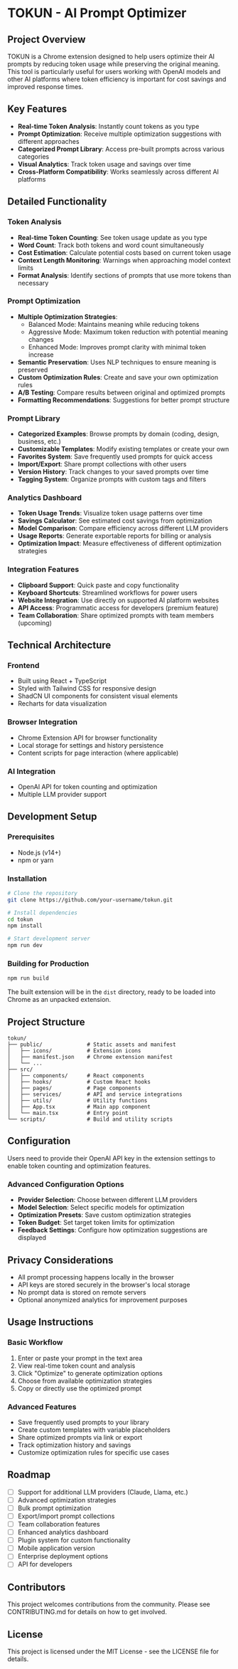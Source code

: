 

# TOKUN - AI Prompt Optimizer

## Project Overview

TOKUN is a Chrome extension designed to help users optimize their AI prompts by reducing token usage while preserving the original meaning. This tool is particularly useful for users working with OpenAI models and other AI platforms where token efficiency is important for cost savings and improved response times.

## Key Features

- **Real-time Token Analysis**: Instantly count tokens as you type
- **Prompt Optimization**: Receive multiple optimization suggestions with different approaches
- **Categorized Prompt Library**: Access pre-built prompts across various categories
- **Visual Analytics**: Track token usage and savings over time
- **Cross-Platform Compatibility**: Works seamlessly across different AI platforms

## Detailed Functionality

### Token Analysis
- **Real-time Token Counting**: See token usage update as you type
- **Word Count**: Track both tokens and word count simultaneously
- **Cost Estimation**: Calculate potential costs based on current token usage
- **Context Length Monitoring**: Warnings when approaching model context limits
- **Format Analysis**: Identify sections of prompts that use more tokens than necessary

### Prompt Optimization
- **Multiple Optimization Strategies**:
  - Balanced Mode: Maintains meaning while reducing tokens
  - Aggressive Mode: Maximum token reduction with potential meaning changes
  - Enhanced Mode: Improves prompt clarity with minimal token increase
- **Semantic Preservation**: Uses NLP techniques to ensure meaning is preserved
- **Custom Optimization Rules**: Create and save your own optimization rules
- **A/B Testing**: Compare results between original and optimized prompts
- **Formatting Recommendations**: Suggestions for better prompt structure

### Prompt Library
- **Categorized Examples**: Browse prompts by domain (coding, design, business, etc.)
- **Customizable Templates**: Modify existing templates or create your own
- **Favorites System**: Save frequently used prompts for quick access
- **Import/Export**: Share prompt collections with other users
- **Version History**: Track changes to your saved prompts over time
- **Tagging System**: Organize prompts with custom tags and filters

### Analytics Dashboard
- **Token Usage Trends**: Visualize token usage patterns over time
- **Savings Calculator**: See estimated cost savings from optimization
- **Model Comparison**: Compare efficiency across different LLM providers
- **Usage Reports**: Generate exportable reports for billing or analysis
- **Optimization Impact**: Measure effectiveness of different optimization strategies

### Integration Features
- **Clipboard Support**: Quick paste and copy functionality
- **Keyboard Shortcuts**: Streamlined workflows for power users
- **Website Integration**: Use directly on supported AI platform websites
- **API Access**: Programmatic access for developers (premium feature)
- **Team Collaboration**: Share optimized prompts with team members (upcoming)

## Technical Architecture

### Frontend
- Built using React + TypeScript
- Styled with Tailwind CSS for responsive design
- ShadCN UI components for consistent visual elements
- Recharts for data visualization

### Browser Integration
- Chrome Extension API for browser functionality
- Local storage for settings and history persistence
- Content scripts for page interaction (where applicable)

### AI Integration
- OpenAI API for token counting and optimization
- Multiple LLM provider support

## Development Setup

### Prerequisites
- Node.js (v14+)
- npm or yarn

### Installation
```bash
# Clone the repository
git clone https://github.com/your-username/tokun.git

# Install dependencies
cd tokun
npm install

# Start development server
npm run dev
```

### Building for Production
```bash
npm run build
```

The built extension will be in the `dist` directory, ready to be loaded into Chrome as an unpacked extension.

## Project Structure

```
tokun/
├── public/              # Static assets and manifest
│   ├── icons/           # Extension icons
│   ├── manifest.json    # Chrome extension manifest
│   └── ...
├── src/
│   ├── components/      # React components
│   ├── hooks/           # Custom React hooks
│   ├── pages/           # Page components
│   ├── services/        # API and service integrations
│   ├── utils/           # Utility functions
│   ├── App.tsx          # Main app component
│   └── main.tsx         # Entry point
└── scripts/             # Build and utility scripts
```

## Configuration

Users need to provide their OpenAI API key in the extension settings to enable token counting and optimization features.

### Advanced Configuration Options
- **Provider Selection**: Choose between different LLM providers
- **Model Selection**: Select specific models for optimization
- **Optimization Presets**: Save custom optimization strategies
- **Token Budget**: Set target token limits for optimization
- **Feedback Settings**: Configure how optimization suggestions are displayed

## Privacy Considerations

- All prompt processing happens locally in the browser
- API keys are stored securely in the browser's local storage
- No prompt data is stored on remote servers
- Optional anonymized analytics for improvement purposes

## Usage Instructions

### Basic Workflow
1. Enter or paste your prompt in the text area
2. View real-time token count and analysis
3. Click "Optimize" to generate optimization options
4. Choose from available optimization strategies
5. Copy or directly use the optimized prompt

### Advanced Features
- Save frequently used prompts to your library
- Create custom templates with variable placeholders
- Share optimized prompts via link or export
- Track optimization history and savings
- Customize optimization rules for specific use cases

## Roadmap

- [ ] Support for additional LLM providers (Claude, Llama, etc.)
- [ ] Advanced optimization strategies
- [ ] Bulk prompt optimization
- [ ] Export/import prompt collections
- [ ] Team collaboration features
- [ ] Enhanced analytics dashboard
- [ ] Plugin system for custom functionality
- [ ] Mobile application version
- [ ] Enterprise deployment options
- [ ] API for developers

## Contributors

This project welcomes contributions from the community. Please see CONTRIBUTING.md for details on how to get involved.

## License

This project is licensed under the MIT License - see the LICENSE file for details.


